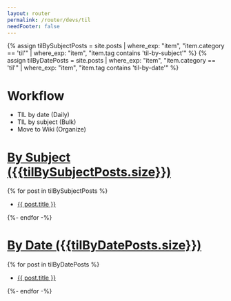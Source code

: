```yaml
---
layout: router
permalink: /router/devs/til
needFooter: false
---
```


<style>

</style>

{% assign tilBySubjectPosts = site.posts | where_exp: "item", "item.category == 'til'" | where_exp: "item", "item.tag contains 'til-by-subject'" %}
{% assign tilByDatePosts = site.posts | where_exp: "item", "item.category == 'til'" | where_exp: "item", "item.tag contains 'til-by-date'" %}

<div class="layout--center-focused" style="min-height: 100vh; padding: 0">
  <div class="category-and-tag-filter">
      <div>
        <h1>Workflow</h1>
        <ul>
          <li>TIL by date (Daily)</li>
          <li>TIL by subject (Bulk)</li>
          <li>Move to Wiki (Organize)</li>
        </ul>
      </div>
      <div>
        <h1>
          <a href="by-subject">By Subject ({{tilBySubjectPosts.size}})</a>
        </h1>
        {% for post in tilBySubjectPosts %}
        <div>
          <ul>
            <li>
              <a href="{{ post.url }}"> {{ post.title }}</a>
            </li>
          </ul>
        </div>
        {%- endfor -%}
      </div>
      <div>
        <h1>
          <a href="by-date">By Date ({{tilByDatePosts.size}})</a>
        </h1>
        {% for post in tilByDatePosts %}
        <div>
          <ul>
            <li>
              <a href="{{ post.url }}"> {{ post.title }}</a>
            </li>
          </ul>
        </div>
        {%- endfor -%}
      </div>
  </div>
</div>

<!-- <div>
    <h1>Subject 별 분류</h1>
    <ul>
      <li>
        <a href="css">CSS에 속한 글들</a>
      </li>
      <li>
        <a href="vue">Vue에 속한 글들</a>
      </li>
    </ul>
  </div> -->
